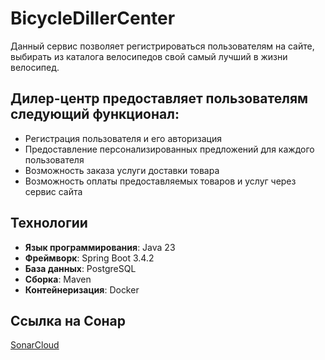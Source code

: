 # BicycleDillerCenter

Данный сервис позволяет регистрироваться пользователям на сайте, выбирать из каталога велосипедов свой самый лучший в жизни велосипед.

## Дилер-центр предоставляет пользователям следующий функционал:

- Регистрация пользователя и его авторизация
- Предоставление персонализированных предложений для каждого пользователя
- Возможность заказа услуги доставки товара
- Возможность оплаты предоставляемых товаров и услуг через сервис сайта

## Технологии

- **Язык программирования**: Java 23
- **Фреймворк**: Spring Boot 3.4.2
- **База данных**: PostgreSQL
- **Сборка**: Maven
- **Контейнеризация**: Docker

## Ссылка на Сонар 

[SonarCloud](https://sonarcloud.io/project/overview?id=michael204060_BicycleDillerCenter)

